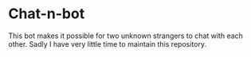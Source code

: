 # Chat-n-bot

This bot makes it possible for two unknown strangers to chat with each other.
Sadly I have very little time to maintain this repository.